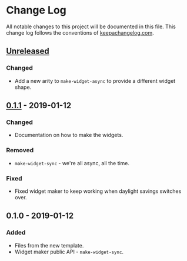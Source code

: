 # Change Log
All notable changes to this project will be documented in this file. This change log follows the conventions of [keepachangelog.com](http://keepachangelog.com/).

## [Unreleased]
### Changed
- Add a new arity to `make-widget-async` to provide a different widget shape.

## [0.1.1] - 2019-01-12
### Changed
- Documentation on how to make the widgets.

### Removed
- `make-widget-sync` - we're all async, all the time.

### Fixed
- Fixed widget maker to keep working when daylight savings switches over.

## 0.1.0 - 2019-01-12
### Added
- Files from the new template.
- Widget maker public API - `make-widget-sync`.

[Unreleased]: https://github.com/your-name/spider/compare/0.1.1...HEAD
[0.1.1]: https://github.com/your-name/spider/compare/0.1.0...0.1.1
